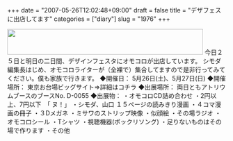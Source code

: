 +++
date = "2007-05-26T12:02:48+09:00"
draft = false
title = "デザフェスに出店してます"
categories = ["diary"]
slug = "1976"
+++

<a href="http://omocoro.jp/?eid=402" target="_blank"><img src="http://ieiriblog.img.jugem.jp/20070526_317747.gif" width="450" height="59" alt="" class="pict" /></a>
今日２５日と明日の二日間、デザインフェスタにオモコロが出店しています。
シモダ編集長はじめ、オモコロライターが（全裸で）集合してますので是非行ってみてください。僕も家族で行きます。
◆開催日： 5月26日(土)、5月27日(日)
◆開催場所： 東京お台場ビッグサイト⇒詳細はコチラ
◆出展場所： 両日ともアトリウムブースのブースNo. D-0055
◆出展物：
・オモコロCD詰め合わせ
・2円以上、7円以下　「 ヌ！」
・シモダ、山口 １５ページの読みきり漫画
・４コマ漫画の冊子
・３Dメガネ
・ミサワのストリップ映像
・似顔絵
・その場ラジオ
・オモコロシール
・Tシャツ
・視聴機器(ポックリソング)
・足りないものはその場で作ります
・その他
